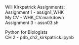 Will Kirkpatrick Assignments:<br>
Assignment 1 - assign1_WHK<br>
My CV - WHK_CV.markdown<br>
Assignment 3 -  assn03.sh<br>


Python for Biologists<br>
CH 2 - p4b_ch2_kirkpatrick.ipynb<br>
